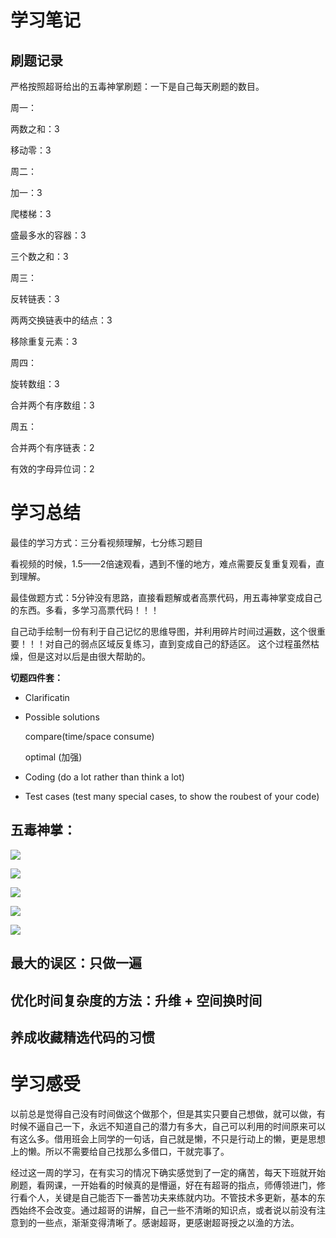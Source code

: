 # 学习笔记

## 刷题记录

严格按照超哥给出的五毒神掌刷题：一下是自己每天刷题的数目。

周一：

两数之和：3

移动零：3

周二：

加一：3

爬楼梯：3

盛最多水的容器：3

三个数之和：3

周三：

反转链表：3

两两交换链表中的结点：3

移除重复元素：3

周四：

旋转数组：3

合并两个有序数组：3

周五：

合并两个有序链表：2

有效的字母异位词：2

# 学习总结

最佳的学习方式：三分看视频理解，七分练习题目

看视频的时候，1.5——2倍速观看，遇到不懂的地方，难点需要反复重复观看，直到理解。



最佳做题方式：5分钟没有思路，直接看题解或者高票代码，用五毒神掌变成自己的东西。多看，多学习高票代码！！！



自己动手绘制一份有利于自己记忆的思维导图，并利用碎片时间过遍数，这个很重要！！！对自己的弱点区域反复练习，直到变成自己的舒适区。 这个过程虽然枯燥，但是这对以后是由很大帮助的。



**切题四件套：**

- Clarificatin

- Possible solutions

  compare(time/space consume)

  optimal (加强)

- Coding (do a lot rather than think a lot)

- Test cases (test many special cases, to show the roubest of  your code)



## 五毒神掌：



![](https://gitee.com/j_s_wang/blog_image_staging/raw/master/img/20200718062019.png)



![](https://gitee.com/j_s_wang/blog_image_staging/raw/master/img/20200718062039.png)



![](https://gitee.com/j_s_wang/blog_image_staging/raw/master/img/20200718062051.png)



![](https://gitee.com/j_s_wang/blog_image_staging/raw/master/img/20200718062104.png)



![](https://gitee.com/j_s_wang/blog_image_staging/raw/master/img/20200718062112.png)



## 最大的误区：只做一遍



## 优化时间复杂度的方法：升维 + 空间换时间



## 养成收藏精选代码的习惯



# 学习感受

以前总是觉得自己没有时间做这个做那个，但是其实只要自己想做，就可以做，有时候不逼自己一下，永远不知道自己的潜力有多大，自己可以利用的时间原来可以有这么多。借用班会上同学的一句话，自己就是懒，不只是行动上的懒，更是思想上的懒。所以不需要给自己找那么多借口，干就完事了。



经过这一周的学习，在有实习的情况下确实感觉到了一定的痛苦，每天下班就开始刷题，看网课，一开始看的时候真的是懵逼，好在有超哥的指点，师傅领进门，修行看个人，关键是自己能否下一番苦功夫来练就内功。不管技术多更新，基本的东西始终不会改变。通过超哥的讲解，自己一些不清晰的知识点，或者说以前没有注意到的一些点，渐渐变得清晰了。感谢超哥，更感谢超哥授之以渔的方法。








